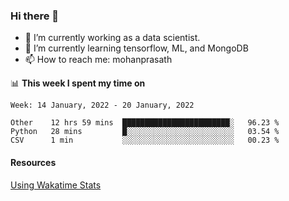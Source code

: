 ### Hi there 👋

- 🔭 I’m currently working as a data scientist.
- 🌱 I’m currently learning tensorflow, ML, and MongoDB
- 📫 How to reach me: mohanprasath

📊 **This week I spent my time on**
<!--START_SECTION:waka-->
```text
Week: 14 January, 2022 - 20 January, 2022

Other    12 hrs 59 mins  ████████████████████████░   96.23 % 
Python   28 mins         █░░░░░░░░░░░░░░░░░░░░░░░░   03.54 % 
CSV      1 min           ░░░░░░░░░░░░░░░░░░░░░░░░░   00.23 % 
```
<!--END_SECTION:waka-->

#### Resources
[Using Wakatime Stats](https://github.com/marketplace/actions/waka-readme)
